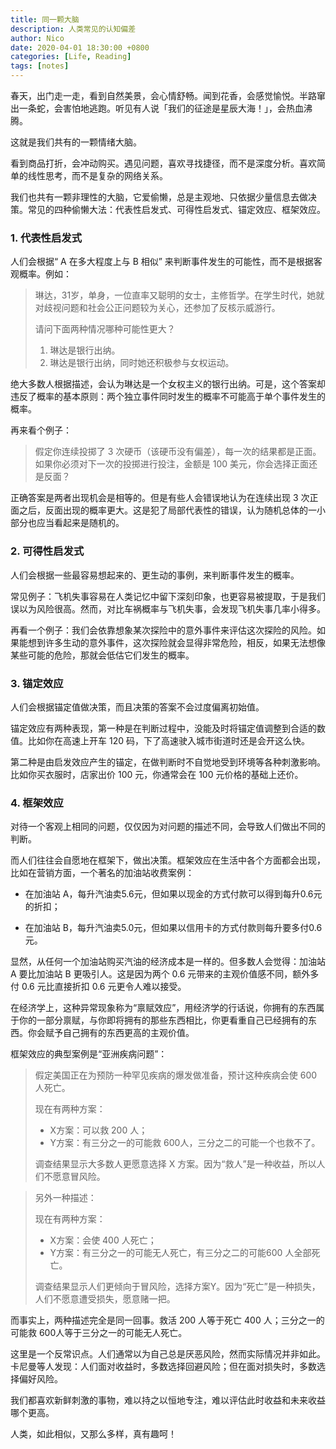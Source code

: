 ```yaml
---
title: 同一颗大脑
description: 人类常见的认知偏差
author: Nico
date: 2020-04-01 18:30:00 +0800
categories: [Life, Reading]
tags: [notes]
---
```


春天，出门走一走，看到自然美景，会心情舒畅。闻到花香，会感觉愉悦。半路窜出一条蛇，会害怕地逃跑。听见有人说「我们的征途是星辰大海！」，会热血沸腾。

这就是我们共有的一颗情绪大脑。

看到商品打折，会冲动购买。遇见问题，喜欢寻找捷径，而不是深度分析。喜欢简单的线性思考，而不是复杂的网络关系。

我们也共有一颗非理性的大脑，它爱偷懒，总是主观地、只依据少量信息去做决策。常见的四种偷懒大法：代表性启发式、可得性启发式、锚定效应、框架效应。

### 1. 代表性启发式

人们会根据“ A 在多大程度上与 B 相似” 来判断事件发生的可能性，而不是根据客观概率。例如：

> 琳达，31岁，单身，一位直率又聪明的女士，主修哲学。在学生时代，她就对歧视问题和社会公正问题较为关心，还参加了反核示威游行。
>
> 请问下面两种情况哪种可能性更大？
>
> 1. 琳达是银行出纳。
> 2. 琳达是银行出纳，同时她还积极参与女权运动。

绝大多数人根据描述，会认为琳达是一个女权主义的银行出纳。可是，这个答案却违反了概率的基本原则：两个独立事件同时发生的概率不可能高于单个事件发生的概率。

再来看个例子：

> 假定你连续投掷了 3 次硬币（该硬币没有偏差），每一次的结果都是正面。如果你必须对下一次的投掷进行投注，金额是 100 美元，你会选择正面还是反面？

正确答案是两者出现机会是相等的。但是有些人会错误地认为在连续出现 3 次正面之后，反面出现的概率更大。这是犯了局部代表性的错误，认为随机总体的一小部分也应当看起来是随机的。

### 2. 可得性启发式

人们会根据一些最容易想起来的、更生动的事例，来判断事件发生的概率。

常见例子：飞机失事容易在人类记忆中留下深刻印象，也更容易被提取，于是我们误以为风险很高。然而，对比车祸概率与飞机失事，会发现飞机失事几率小得多。

再看一个例子：我们会依靠想象某次探险中的意外事件来评估这次探险的风险。如果能想到许多生动的意外事件，这次探险就会显得非常危险，相反，如果无法想像某些可能的危险，那就会低估它们发生的概率。

### 3. 锚定效应

人们会根据锚定值做决策，而且决策的答案不会过度偏离初始值。

锚定效应有两种表现，第一种是在判断过程中，没能及时将锚定值调整到合适的数值。比如你在高速上开车 120 码，下了高速驶入城市街道时还是会开这么快。

第二种是由启发效应产生的锚定，在做判断时不自觉地受到环境等各种刺激影响。比如你买衣服时，店家出价 100 元，你通常会在 100 元价格的基础上还价。

### 4. 框架效应

对待一个客观上相同的问题，仅仅因为对问题的描述不同，会导致人们做出不同的判断。

而人们往往会自愿地在框架下，做出决策。框架效应在生活中各个方面都会出现，比如在营销方面，一个著名的加油站收费案例：

- 在加油站 A，每升汽油卖5.6元，但如果以现金的方式付款可以得到每升0.6元的折扣；

- 在加油站 B，每升汽油卖5.0元，但如果以信用卡的方式付款则每升要多付0.6元。

显然，从任何一个加油站购买汽油的经济成本是一样的。但多数人会觉得：加油站 A 要比加油站 B 更吸引人。这是因为两个 0.6 元带来的主观价值感不同，额外多付 0.6 元比直接折扣 0.6 元更令人难以接受。

在经济学上，这种异常现象称为“禀赋效应”，用经济学的行话说，你拥有的东西属于你的一部分禀赋，与你即将拥有的那些东西相比，你更看重自己已经拥有的东西。你会赋予自己拥有的东西更高的主观价值。

框架效应的典型案例是“亚洲疾病问题”：

> 假定美国正在为预防一种罕见疾病的爆发做准备，预计这种疾病会使 600 人死亡。
>
> 现在有两种方案：
>
> - X方案：可以救 200 人；
> - Y方案：有三分之一的可能救 600人，三分之二的可能一个也救不了。
>
> 调查结果显示大多数人更愿意选择 X 方案。因为“救人”是一种收益，所以人们不愿意冒风险。

> 另外一种描述：
>
> 现在有两种方案：
>
> - X方案：会使 400 人死亡；
> - Y方案：有三分之一的可能无人死亡，有三分之二的可能600 人全部死亡。
>
> 调查结果显示人们更倾向于冒风险，选择方案Y。因为“死亡”是一种损失，人们不愿意遭受损失，愿意赌一把。

而事实上，两种描述完全是同一回事。救活 200 人等于死亡 400 人；三分之一的可能救 600人等于三分之一的可能无人死亡。

这里是一个反常识点。人们通常以为自己总是厌恶风险，然而实际情况并非如此。卡尼曼等人发现：人们面对收益时，多数选择回避风险；但在面对损失时，多数选择偏好风险。

我们都喜欢新鲜刺激的事物，难以持之以恒地专注，难以评估此时收益和未来收益哪个更高。

人类，如此相似，又那么多样，真有趣呵！